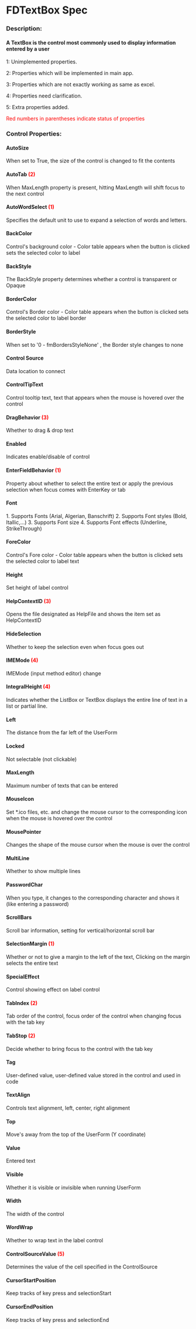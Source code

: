 # FDTextBox Spec

<h3><b>Description:</b></h3>
<h4>A TextBox is the control most commonly used to display information entered by a user </h4>

<span>1: Unimplemented properties.</span>

<span>2: Properties which will be implemented in main app.</span>

<span>3: Properties which are not exactly working as same as excel.</span>

<span>4: Properties need clarification.</span>

<span>5: Extra properties added.</span>

<span style='color:red'>Red numbers in parentheses indicate status of properties</span>

<h3><b>Control Properties:</b></h3>

<h4>AutoSize </h4>
<span>When set to True, the size of the control is changed to fit the contents</span>

<h4>AutoTab <span style="color:red;">(2)</span></h4>
<span>When MaxLength property is present, hitting MaxLength will shift focus to the next control</span>

<h4>AutoWordSelect <span style="color:red;">(1)</span></h4>
<span>Specifies the default unit to use to expand a selection of words and letters.</span>

<h4>BackColor</h4>
<span>Control's background color - Color table appears when the button is clicked sets the selected color to label</span>

<h4>BackStyle</h4>
<span>The BackStyle property determines whether a control is transparent or Opaque</span>

<h4>BorderColor</h4>
<span>Control's Border color - Color table appears when the button is clicked sets the selected color to label border</span>

<h4>BorderStyle</h4>
<span>When set to '0 - fmBordersStyleNone' , the Border style changes to none</span>

<h4>Control Source</h4>
<span>Data location to connect</span>

<h4>ControlTipText</h4>
<span>Control tooltip text, text that appears when the mouse is hovered over the control</span>

<h4>DragBehavior <span style="color:red;">(3)</span></h4>
<span>Whether to drag & drop text</span>

<h4>Enabled</h4>
<span>Indicates enable/disable of control</span>

<h4>EnterFieldBehavior <span style="color:red;">(1)</span></h4>
<span>Property about whether to select the entire text or apply the previous selection when focus comes with EnterKey or tab</span>


<h4>Font</h4>
<span>1. Supports Fonts (Arial, Algerian, Banschrift)
2. Supports Font styles (Bold, Itallic,...)
3. Supports Font size
4. Supports Font effects (Underline, StrikeThrough)</span>

<h4>ForeColor</h4>
<span>Control's Fore color - Color table appears when the button is clicked sets the selected color to label text</span>

<h4>Height</h4>
<span>Set height of label control </span>

<h4>HelpContextID <span style="color:red;">(3)</span></h4>
<span> Opens the file designated as HelpFile and shows the item set as HelpContextID</span>

<h4>HideSelection</h4>
<span>Whether to keep the selection even when focus goes out</span>

<h4>IMEMode <span style="color:red;">(4)</span></h4>
<span>IMEMode (input method editor) change</span>

<h4>IntegralHeight <span style="color:red;">(4)</span></h4>
<span>Indicates whether the ListBox or TextBox displays
the entire line of text in a list or partial line.</span>

<h4>Left</h4>
<span>The distance from the far left of the UserForm </span>

<h4>Locked</h4>
<span>Not selectable (not clickable) </span>

<h4>MaxLength</h4>
<span>Maximum number of texts that can be entered</span>

<h4>MouseIcon</h4>
<span>Set *.ico files, etc. and change the mouse cursor to the corresponding icon when the mouse is hovered over the control</span>

<h4>MousePointer</h4>
<span>Changes the shape of the mouse cursor when the mouse is over the control </span>

<h4>MultiLine</h4>
<span>Whether to show multiple lines</span>

<h4>PasswordChar</h4>
<span>
 When you type, it changes to the corresponding character and shows it (like entering a password)
</span>

<h4>ScrollBars</h4>
<span>Scroll bar information, setting for vertical/horizontal scroll bar</span>

<h4>SelectionMargin <span style="color:red;">(1)</span></h4>
<span>Whether or not to give a margin to the left of the text,
Clicking on the margin selects the entire text</span>

<h4>SpecialEffect</h4>
<span>Control showing effect on label control</span>

<h4>TabIndex <span style="color:red;">(2)</span></h4>
<span>Tab order of the control, focus order of the control when changing focus with the tab key</span>

<h4>TabStop <span style="color:red;">(2)</span></h4>
<span>Decide whether to bring focus to the control with the tab key </span>

<h4>Tag</h4>
<span>User-defined value, user-defined value stored in the control and used in code </span>

<h4>TextAlign</h4>
<span>Controls text alignment, left, center, right alignment</span>

<h4>Top</h4>
<span>Move's away from the top of the UserForm (Y coordinate)</span>

<h4>Value</h4>
<span>Entered text</span>

<h4>Visible</h4>
<span>Whether it is visible or invisible when running UserForm</span>

<h4>Width</h4>
<span>The width of the control</span>

<h4>WordWrap</h4>
<span>Whether to wrap text in the label control</span>

<h4>ControlSourceValue <span style="color:red;">(5)</span></h4>
<span>Determines the value of the cell specified in the ControlSource</span>

<h4>CursorStartPosition</h4>
<span>Keep tracks of key press and selectionStart</span>

<h4>CursorEndPosition</h4>
<span>Keep tracks of key press and selectionEnd</span>
